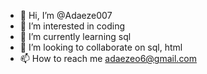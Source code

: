 - 👋 Hi, I’m @Adaeze007
- 👀 I’m interested in coding
- 🌱 I’m currently learning sql
- 💞️ I’m looking to collaborate on sql, html
- 📫 How to reach me adaezeo6@gmail.com

<!---
Adaeze007/Adaeze007 is a ✨ special ✨ repository because its `README.md` (this file) appears on your GitHub profile.
You can click the Preview link to take a look at your changes.
--->
